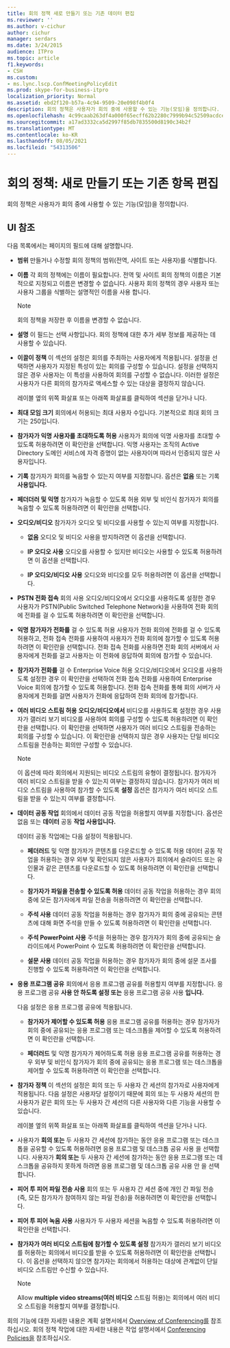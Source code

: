 ```yaml
---
title: 회의 정책 새로 만들기 또는 기존 데이터 편집
ms.reviewer: ''
ms.author: v-cichur
author: cichur
manager: serdars
ms.date: 3/24/2015
audience: ITPro
ms.topic: article
f1.keywords:
- CSH
ms.custom:
- ms.lync.lscp.ConfMeetingPolicyEdit
ms.prod: skype-for-business-itpro
localization_priority: Normal
ms.assetid: ebd2f120-b57a-4c94-9509-20e098f4b0f4
description: 회의 정책은 사용자가 회의 중에 사용할 수 있는 기능(모임)을 정의합니다.
ms.openlocfilehash: 4c99caab263df4a000f65ecff62b2280c7999b94c52509acdce963e93c29a21a
ms.sourcegitcommit: a17ad3332ca5d2997f85db7835500d8190c34b2f
ms.translationtype: MT
ms.contentlocale: ko-KR
ms.lasthandoff: 08/05/2021
ms.locfileid: "54313506"
---
```

# <a name="conferencing-policy-create-new-or-edit-existing"></a>회의 정책: 새로 만들기 또는 기존 항목 편집

회의 정책은 사용자가 회의 중에 사용할 수 있는 기능(모임)을 정의합니다.

## <a name="ui-reference"></a>UI 참조

다음 목록에서는 페이지의 필드에 대해 설명합니다.

- **범위** 만들거나 수정할 회의 정책의 범위(전역, 사이트 또는 사용자)를 식별합니다.

- **이름** 각 회의 정책에는 이름이 필요합니다. 전역 및 사이트 회의 정책의 이름은 기본적으로 지정되고 이름은 변경할 수 없습니다. 사용자 회의 정책의 경우 사용자 또는 사용자 그룹을 식별하는 설명적인 이름을 사용 합니다.

    > [!NOTE]
    > 회의 정책을 저장한 후 이름을 변경할 수 없습니다.

- **설명** 이 필드는 선택 사항입니다. 회의 정책에 대한 추가 세부 정보를 제공하는 데 사용할 수 있습니다.

- **이끌이 정책** 이 섹션의 설정은 회의를 주최하는 사용자에게 적용됩니다. 설정을 선택하면 사용자가 지정된 특성이 있는 회의를 구성할 수 있습니다. 설정을 선택하지 않은 경우 사용자는 이 특성을 사용하여 회의를 구성할 수 없습니다. 이러한 설정은 사용자가 다른 회의의 참가자로 액세스할 수 있는 대상을 결정하지 않습니다.

    레이블 옆의 위쪽 화살표 또는 아래쪽 화살표를 클릭하여 섹션을 닫거나 니다.

- **최대 모임 크기** 회의에서 허용되는 최대 사용자 수입니다. 기본적으로 최대 회의 크기는 250입니다.

- **참가자가 익명 사용자를 초대하도록 허용** 사용자가 회의에 익명 사용자를 초대할 수 있도록 허용하려면 이 확인란을 선택합니다. 익명 사용자는 조직의 Active Directory 도메인 서비스에 자격 증명이 없는 사용자이며 따라서 인증되지 않은 사용자입니다.

- **기록** 참가자가 회의를 녹음할 수 있는지 여부를 지정합니다. 옵션은 **없음** 또는 기록 **사용입니다.**

- **페더더러 및 익명** 참가자가 녹음할 수 있도록 허용 외부 및 비인식 참가자가 회의를 녹음할 수 있도록 허용하려면 이 확인란을 선택합니다.

- **오디오/비디오** 참가자가 오디오 및 비디오를 사용할 수 있는지 여부를 지정합니다.

  - **없음** 오디오 및 비디오 사용을 방지하려면 이 옵션을 선택합니다.

  - **IP 오디오 사용** 오디오를 사용할 수 있지만 비디오는 사용할 수 있도록 허용하려면 이 옵션을 선택합니다.

  - **IP 오디오/비디오 사용** 오디오와 비디오를 모두 허용하려면 이 옵션을 선택합니다.

- **PSTN 전화 접속** 회의 사용 오디오/비디오에서 오디오를 사용하도록 설정한 경우 사용자가 PSTN(Public Switched Telephone Network)을 사용하여 전화 회의에 전화를 걸 수 있도록 허용하려면 이 확인란을 선택합니다.

- **익명 참가자가 전화를** 걸 수 있도록 허용 사용자가 전화 회의에 전화를 걸 수 있도록 허용하고, 전화 접속 전화를 사용하여 사용자가 전화 회의에 참가할 수 있도록 허용하려면 이 확인란을 선택합니다. 전화 접속 전화를 사용하면 전화 회의 서버에서 사용자에게 전화를 걸고 사용자는 이 전화에 응답하여 회의에 참가할 수 있습니다.

- **참가자가 전화를** 걸 수 Enterprise Voice 허용 오디오/비디오에서 오디오를 사용하도록 설정한 경우 이 확인란을 선택하여 전화 접속 전화를 사용하여 Enterprise Voice 회의에 참가할 수 있도록 허용합니다. 전화 접속 전화를 통해 회의 서버가 사용자에게 전화를 걸면 사용자가 전화에 응답하여 전화 회의에 참가합니다.

- **여러 비디오 스트림 허용** **오디오/비디오에서** 비디오를 사용하도록 설정한 경우 사용자가 갤러리 보기 비디오를 사용하여 회의를 구성할 수 있도록 허용하려면 이 확인란을 선택합니다. 이 확인란을 선택하면 사용자가 여러 비디오 스트림을 전송하는 회의를 구성할 수 있습니다. 이 확인란을 선택하지 않은 경우 사용자는 단일 비디오 스트림을 전송하는 회의만 구성할 수 있습니다.

    > [!NOTE]
    > 이 옵션에 따라 회의에서 지원되는 비디오 스트림의 유형이 결정됩니다. 참가자가 여러 비디오 스트림을 받을 수 있는지 여부는 결정하지 않습니다. 참가자가 여러 비디오 스트림을 사용하여 참가할 수 있도록 **설정** 옵션은 참가자가 여러 비디오 스트림을 받을 수 있는지 여부를 결정합니다.

- **데이터 공동 작업** 회의에서 데이터 공동 작업을 허용할지 여부를 지정합니다. 옵션은 없음 또는 **데이터** 공동 **작업 사용입니다.**

    데이터 공동 작업에는 다음 설정이 적용됩니다.

  - **페더러드** 및 익명 참가자가 콘텐츠를 다운로드할 수 있도록 허용 데이터 공동 작업을 허용하는 경우 외부 및 확인되지 않은 사용자가 회의에서 슬라이드 또는 유인물과 같은 콘텐츠를 다운로드할 수 있도록 허용하려면 이 확인란을 선택합니다.

  - **참가자가 파일을 전송할 수 있도록 허용** 데이터 공동 작업을 허용하는 경우 회의 중에 모든 참가자에게 파일 전송을 허용하려면 이 확인란을 선택합니다.

  - **주석 사용** 데이터 공동 작업을 허용하는 경우 참가자가 회의 중에 공유되는 콘텐츠에 대해 화면 주석을 만들 수 있도록 허용하려면 이 확인란을 선택합니다.

  - **주석 PowerPoint 사용** 주석을 허용하는 경우 참가자가 회의 중에 공유되는 슬라이드에서 PowerPoint 수 있도록 허용하려면 이 확인란을 선택합니다.

  - **설문 사용** 데이터 공동 작업을 허용하는 경우 참가자가 회의 중에 설문 조사를 진행할 수 있도록 허용하려면 이 확인란을 선택합니다.

- **응용 프로그램 공유** 회의에서 응용 프로그램 공유를 허용할지 여부를 지정합니다. 응용 프로그램 공유 **사용 안 하도록 설정 또는** 응용 프로그램 공유 사용 **입니다.**

    다음 설정은 응용 프로그램 공유에 적용됩니다.

  - **참가자가 제어할 수 있도록 허용** 응용 프로그램 공유를 허용하는 경우 참가자가 회의 중에 공유되는 응용 프로그램 또는 데스크톱을 제어할 수 있도록 허용하려면 이 확인란을 선택합니다.

  - **페더러드** 및 익명 참가자가 제어하도록 허용 응용 프로그램 공유를 허용하는 경우 외부 및 비인식 참가자가 회의 중에 공유되는 응용 프로그램 또는 데스크톱을 제어할 수 있도록 허용하려면 이 확인란을 선택합니다.

- **참가자 정책** 이 섹션의 설정은 회의 또는 두 사용자 간 세션의 참가자로 사용자에게 적용됩니다. 다음 설정은 사용자당 설정이기 때문에 회의 또는 두 사용자 세션의 한 사용자가 같은 회의 또는 두 사용자 간 세션의 다른 사용자와 다른 기능을 사용할 수 있습니다.

    레이블 옆의 위쪽 화살표 또는 아래쪽 화살표를 클릭하여 섹션을 닫거나 니다.

- 사용자가 **회의 또는** 두 사용자 간 세션에 참가하는 동안 응용 프로그램 또는 데스크톱을 공유할 수 있도록 허용하려면 응용 프로그램 및 데스크톱 공유 사용 을 선택합니다. 사용자가 **회의 또는** 두 사용자 간 세션에 참가하는 동안 응용 프로그램 또는 데스크톱을 공유하지 못하게 하려면 응용 프로그램 및 데스크톱 공유 사용 안 을 선택합니다.

- **피어 투 피어 파일 전송 사용** 회의 또는 두 사용자 간 세션 중에 개인 간 파일 전송(즉, 모든 참가자가 참여하지 않는 파일 전송)을 허용하려면 이 확인란을 선택합니다.

- **피어 투 피어 녹음 사용** 사용자가 두 사용자 세션을 녹음할 수 있도록 허용하려면 이 확인란을 선택합니다.

- **참가자가 여러 비디오 스트림에 참가할 수 있도록 설정** 참가자가 갤러리 보기 비디오를 허용하는 회의에서 비디오를 받을 수 있도록 허용하려면 이 확인란을 선택합니다. 이 옵션을 선택하지 않으면 참가자는 회의에서 허용하는 대상에 관계없이 단일 비디오 스트림만 수신할 수 있습니다.

    > [!NOTE]
    > Allow **multiple video streams(여러 비디오** 스트림 허용)는 회의에서 여러 비디오 스트림을 허용할지 여부를 결정합니다.

회의 기능에 대한 자세한 내용은 계획 설명서에서 [Overview of Conferencing를](/previous-versions/office/lync-server-2013/lync-server-2013-overview-of-conferencing) 참조하십시오. 회의 정책 작업에 대한 자세한 내용은 작업 설명서에서 [Conferencing Policies을](/previous-versions/office/lync-server-2013/lync-server-2013-conferencing-policies) 참조하십시오.